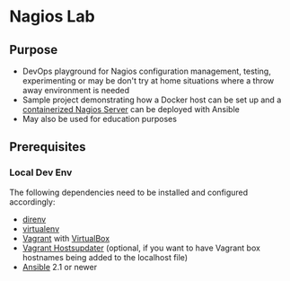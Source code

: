 Nagios Lab
==========

## Purpose

* DevOps playground for Nagios configuration management, testing, experimenting or may be don't try at home situations where a throw away environment is needed
* Sample project demonstrating how a Docker host can be set up and a [containerized Nagios Server](https://github.com/polster/docker-nagios) can be deployed with Ansible
* May also be used for education purposes

## Prerequisites

### Local Dev Env

The following dependencies need to be installed and configured accordingly:
* [direnv](https://direnv.net/)
* [virtualenv](https://virtualenv.pypa.io/en/stable/)
* [Vagrant](https://www.vagrantup.com/) with [VirtualBox](https://www.virtualbox.org/)
* [Vagrant Hostsupdater](https://github.com/cogitatio/vagrant-hostsupdater) (optional, if you want to have Vagrant box hostnames being added to the localhost file)
* [Ansible](https://www.ansible.com/) 2.1 or newer
